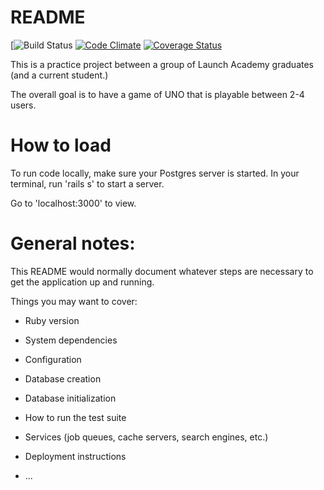 # README

[![Build Status](https://codeship.com/projects/86708940-021a-0136-1ba7-167d202812fa/status?branch=master)
[![Code Climate](https://codeclimate.com/github/JauntyJames/Launch-Uno/badges/gpa.svg)](https://codeclimate.com/github/JauntyJames/Launch-Uno)
[![Coverage Status](https://coveralls.io/repos/github/JauntyJames/Launch-Uno/badge.svg?branch=master)](https://coveralls.io/github/JauntyJames/Launch-Uno?branch=master)


This is a practice project between a group of Launch Academy graduates (and a current student.)  

The overall goal is to have a game of UNO that is playable between 2-4 users.

# How to load

To run code locally, make sure your Postgres server is started.
In your terminal, run 'rails s' to start a server.

Go to 'localhost:3000' to view.

# General notes:


This README would normally document whatever steps are necessary to get the
application up and running.

Things you may want to cover:

* Ruby version

* System dependencies

* Configuration

* Database creation

* Database initialization

* How to run the test suite

* Services (job queues, cache servers, search engines, etc.)

* Deployment instructions

* ...
